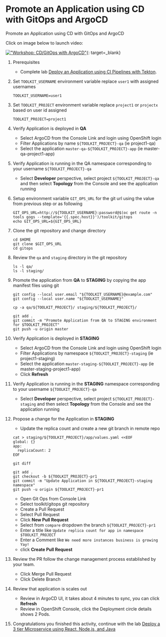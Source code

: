 # Promote an Application using CD with GitOps and ArgoCD

Promote an Application using CD with GitOps and ArgoCD

Click on image below to launch video:

[!["Workshop: CD/GitOps with ArgoCD"](http://img.youtube.com/vi/Fr85xbcM_es/0.jpg)](https://youtu.be/Fr85xbcM_es "Workshop: CD/GitOps with ArgoCD"){: target=_blank}

1. Prerequisites
    - Complete lab [Deploy an Application using CI Pipelines with Tekton](ci.md).

1. Set `TOOLKIT_USERNAME` environment variable replace `user1` with assigned usernames

    ```shell
    TOOLKIT_USERNAME=user1

    ```

1. Set `TOOLKIT_PROJECT` environment variable replace `project1` or `projectx` based on user id assigned

    ```shell
    TOOLKIT_PROJECT=project1
    ```

1. Verify Application is deployed in **QA**
    - Select ArgoCD from the Console Link and login using OpenShift login
    - Filter Applications by name `${TOOLKIT_PROJECT}-qa` (ie project1-qa)
    - Select the application `master-qa-${TOOLKIT_PROJECT}-app` (ie master-qa-project1-app)

1. Verify Application is running in the QA namespace corresponding to your username `${TOOLKIT_PROJECT}-qa`
    - Select **Developer** perspective, select project `${TOOLKIT_PROJECT}-qa` and then select **Topology** from the Console and see the application running

1. Setup environment variable `GIT_OPS_URL` for the git url using the value from previous step or as following

    ```shell
    GIT_OPS_URL=http://${TOOLKIT_USERNAME}:password@$(oc get route -n tools gogs --template='{{.spec.host}}')/toolkit/gitops
    echo GIT_OPS_URL=${GIT_OPS_URL}
    ```

1. Clone the git repository and change directory

    ```shell
    cd $HOME
    git clone $GIT_OPS_URL
    cd gitops
    ```

1. Review the `qa` and `staging` directory in the git repository

    ```shell
    ls -l qa/
    ls -l staging/
    ```

1. Promote the application from **QA** to **STAGING** by copying the app manifest files using git

    ```shell
    git config --local user.email "${TOOLKIT_USERNAME}@example.com"
    git config --local user.name "${TOOLKIT_USERNAME}"

    cp -a qa/${TOOLKIT_PROJECT}/ staging/${TOOLKIT_PROJECT}/

    git add .
    git commit -m "Promote Application from QA to STAGING environment for $TOOLKIT_PROJECT"
    git push -u origin master
    ```

1. Verify Application is deployed in **STAGING**
    - Select ArgoCD from the Console Link and login using OpenShift login
    - Filter Applications by namespace `${TOOLKIT_PROJECT}-staging` (ie project1-staging)
    - Select the application `master-staging-${TOOLKIT_PROJECT}-app` (ie master-staging-project1-app)
    - Click **Refresh**

1. Verify Application is running in the **STAGING** namespace corresponding to your username `${TOOLKIT_PROJECT}-qa`
    - Select **Developer** perspective, select project `${TOOLKIT_PROJECT}-staging` and then select **Topology** from the Console and see the application running

1. Propose a change for the Application in **STAGING**
    - Update the replica count and create a new git branch in remote repo

    ```shell
    cat > staging/${TOOLKIT_PROJECT}/app/values.yaml <<EOF
    global: {}
    app:
      replicaCount: 2
    EOF

    git diff

    git add .
    git checkout -b ${TOOLKIT_PROJECT}-pr1
    git commit -m "Update Application in ${TOOLKIT_PROJECT}-staging namespace"
    git push -u origin ${TOOLKIT_PROJECT}-pr1
    ```

    - Open Git Ops from Console Link
    - Select toolkit/gitops git repository
    - Create a Pull Request
    - Select Pull Request
    - Click **New Pull Request**
    - Select from `compare` dropdown the branch `${TOOLKIT_PROJECT}-pr1`
    - Enter a title like `Update replica count for app in namespace $TOOLKIT_PROJECT`
    - Enter a Comment like `We need more instances business is growing Yay!`
    - click **Create Pull Request**

1. Review the PR follow the change management process established by your team.
    - Click Merge Pull Request
    - Click Delete Branch

1. Review that application is scales out
    - Review in ArgoCD UI, it takes about 4 minutes to sync, you can click **Refresh**
    - Review in OpenShift Console, click the Deployment circle details shows 2 Pods.

1. Congratulations you finished this activity, continue with the lab [Deploy a 3 tier Microservice using React, Node.js, and Java](inventory.md)

